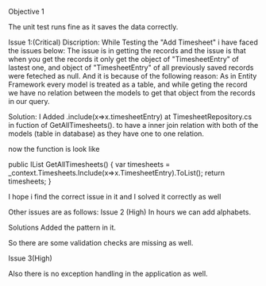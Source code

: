 Objective 1

The unit test runs fine as it saves the data correctly.

Issue 1:(Critical)
Discription:
While Testing the "Add Timesheet" i have faced the issues below:
The issue is in getting the records and the issue is that when you get the records it only  get the object of "TimesheetEntry"
of lastest one, and object of "TimesheetEntry" of all previously saved records were feteched as null. 
And it is because of the following reason:
	As in Entity Framework every model is treated as a table, and while geting the record we have no relation between the models
    to get that object from the records in our query.

Solution:
I Added .include(x=>x.timesheetEntry) at TimesheetRepository.cs in fuction of GetAllTimesheets(). to have a inner join relation 
with both of the models (table in database) as they have one to one relation.

now the function is look like

 public IList<Timesheet> GetAllTimesheets()
        {
            var timesheets = _context.Timesheets.Include(x=>x.TimesheetEntry).ToList();
            return timesheets;
        }

I hope i find the correct issue in it and I solved it correctly as well

Other issues are as follows:
Issue 2 (High)
In hours we can add alphabets.


Solutions
Added the pattern in it.


So there are some validation checks are missing as well.

Issue 3(High)

Also there is no exception handling in the application as well.

